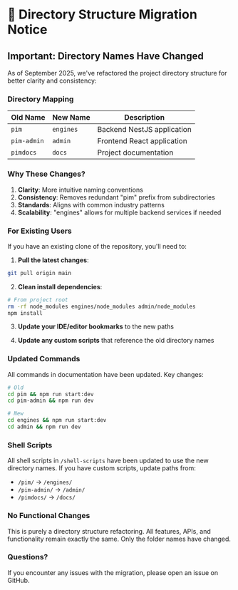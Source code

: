# 📁 Directory Structure Migration Notice

## Important: Directory Names Have Changed

As of September 2025, we've refactored the project directory structure for better clarity and consistency:

### Directory Mapping

| Old Name | New Name | Description |
|----------|----------|-------------|
| `pim` | `engines` | Backend NestJS application |
| `pim-admin` | `admin` | Frontend React application |
| `pimdocs` | `docs` | Project documentation |

### Why These Changes?

1. **Clarity**: More intuitive naming conventions
2. **Consistency**: Removes redundant "pim" prefix from subdirectories
3. **Standards**: Aligns with common industry patterns
4. **Scalability**: "engines" allows for multiple backend services if needed

### For Existing Users

If you have an existing clone of the repository, you'll need to:

1. **Pull the latest changes**:
```bash
git pull origin main
```

2. **Clean install dependencies**:
```bash
# From project root
rm -rf node_modules engines/node_modules admin/node_modules
npm install
```

3. **Update your IDE/editor bookmarks** to the new paths

4. **Update any custom scripts** that reference the old directory names

### Updated Commands

All commands in documentation have been updated. Key changes:

```bash
# Old
cd pim && npm run start:dev
cd pim-admin && npm run dev

# New
cd engines && npm run start:dev
cd admin && npm run dev
```

### Shell Scripts

All shell scripts in `/shell-scripts` have been updated to use the new directory names. If you have custom scripts, update paths from:
- `/pim/` → `/engines/`
- `/pim-admin/` → `/admin/`
- `/pimdocs/` → `/docs/`

### No Functional Changes

This is purely a directory structure refactoring. All features, APIs, and functionality remain exactly the same. Only the folder names have changed.

### Questions?

If you encounter any issues with the migration, please open an issue on GitHub.